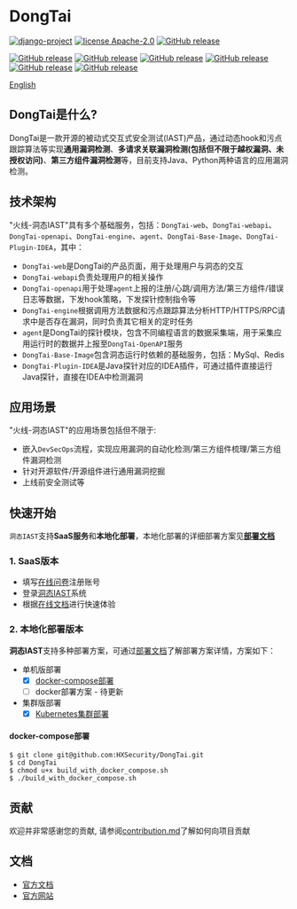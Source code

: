 # DongTai
[![django-project](https://img.shields.io/badge/django%20versions-3.0.3-blue)](https://www.djangoproject.com/)
[![license Apache-2.0](https://img.shields.io/github/license/HXSecurity/DongTai-agent-java)](https://github.com/HXSecurity/DongTai-agent-java/blob/main/LICENSE)
[![GitHub release](https://img.shields.io/github/v/release/HXSecurity/DongTai?label=DongTai)](https://github.com/HXSecurity/DongTai/releases)

[![GitHub release](https://img.shields.io/github/v/release/HXSecurity/Dongtai-webapi?label=Dongtai-webapi)](https://github.com/HXSecurity/DongTai-webapi/releases)
[![GitHub release](https://img.shields.io/github/v/release/HXSecurity/Dongtai-openapi?label=Dongtai-openapi)](https://github.com/HXSecurity/DongTai-openapi/releases)
[![GitHub release](https://img.shields.io/github/v/release/HXSecurity/Dongtai-engine?label=Dongtai-engine)](https://github.com/HXSecurity/DongTai-engine/releases)
[![GitHub release](https://img.shields.io/github/v/release/HXSecurity/Dongtai-web?label=Dongtai-web)](https://github.com/HXSecurity/DongTai-web/releases)
[![GitHub release](https://img.shields.io/github/v/release/HXSecurity/DongTai-agent-java?label=DongTai-agent-java)](https://github.com/HXSecurity/DongTai-agent-java/releases)
[![GitHub release](https://img.shields.io/github/v/release/HXSecurity/DongTai-agent-python?label=DongTai-agent-python)](https://github.com/HXSecurity/DongTai-agent-python/releases)


[English](README.md)
 

## DongTai是什么?
DongTai是一款开源的被动式交互式安全测试(IAST)产品，通过动态hook和污点跟踪算法等实现**通用漏洞检测**、**多请求关联漏洞检测(包括但不限于越权漏洞、未授权访问)**、**第三方组件漏洞检测**等，目前支持Java、Python两种语言的应用漏洞检测。

## 技术架构 
"火线-洞态IAST"具有多个基础服务，包括：`DongTai-web`、`DongTai-webapi`、`DongTai-openapi`、`DongTai-engine`、`agent`、`DongTai-Base-Image`、`DongTai-Plugin-IDEA`，其中：
- `DongTai-web`是DongTai的产品页面，用于处理用户与洞态的交互
- `DongTai-webapi`负责处理用户的相关操作
- `DongTai-openapi`用于处理`agent`上报的注册/心跳/调用方法/第三方组件/错误日志等数据，下发hook策略，下发探针控制指令等
- `DongTai-engine`根据调用方法数据和污点跟踪算法分析HTTP/HTTPS/RPC请求中是否存在漏洞，同时负责其它相关的定时任务
- `agent`是DongTai的探针模块，包含不同编程语言的数据采集端，用于采集应用运行时的数据并上报至`DongTai-OpenAPI`服务
- `DongTai-Base-Image`包含洞态运行时依赖的基础服务，包括：MySql、Redis
- `DongTai-Plugin-IDEA`是Java探针对应的IDEA插件，可通过插件直接运行Java探针，直接在IDEA中检测漏洞

## 应用场景
"火线-洞态IAST"的应用场景包括但不限于:

- 嵌入`DevSecOps`流程，实现应用漏洞的自动化检测/第三方组件梳理/第三方组件漏洞检测
- 针对开源软件/开源组件进行通用漏洞挖掘
- 上线前安全测试等

## 快速开始
`洞态IAST`支持**SaaS服务**和**本地化部署**，本地化部署的详细部署方案见[**部署文档**](./deploy)

### 1. SaaS版本
  - 填写[在线问卷](https://jinshuju.net/f/I9PNmf)注册账号
  - 登录[洞态IAST](https://iast.io)系统
  - 根据[在线文档](https://doc.dongtai.io/zh/02_start/index.html)进行快速体验

### 2. 本地化部署版本

**洞态IAST**支持多种部署方案，可通过[部署文档](./deploy)了解部署方案详情，方案如下：

- 单机版部署
  - [x] [docker-compose部署](./deploy/docker-compose)
  - [ ] docker部署方案 - 待更新
- 集群版部署
  - [x] [Kubernetes集群部署](./deploy/kubernetes)

#### docker-compose部署
```shell script
$ git clone git@github.com:HXSecurity/DongTai.git
$ cd DongTai
$ chmod u+x build_with_docker_compose.sh
$ ./build_with_docker_compose.sh
```

## 贡献
欢迎并非常感谢您的贡献, 请参阅[contribution.md](https://github.com/HXSecurity/DongTai/blob/main/CONTRIBUTING.md)了解如何向项目贡献


## 文档
- [官方文档](https://doc.dongtai.io/zh/)
- [官方网站](https://dongtai.io)
